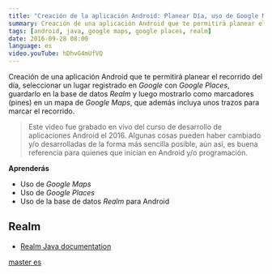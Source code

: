 ```yaml
---
title: "Creación de la aplicación Android: Planear Día, uso de Google Maps, Google Places y Realm"
summary: Creación de una aplicación Android que te permitirá planear el recorrido del día, seleccionar un lugar registrado en Google con Google Places, guardarlo en la base de datos Realm.
tags: [android, java, google maps, google places, realm]
date: 2016-09-28 08:00
language: es
video.youTube: hDhvG4mUfVQ
---
```


Creación de una aplicación Android que te permitirá planear el recorrido del día, seleccionar un lugar registrado en _Google_ con _Google Places_, guardarlo en la base de datos _Realm_ y luego mostrarlo como marcadores (pines) en un mapa de _Google Maps_, que además incluya unos trazos para marcar el recorrido.

> Este video fue grabado en vivo del curso de desarrollo de aplicaciones Android el 2016. Algunas cosas pueden haber cambiado y/o desarrolladas de la forma más sencilla posible, aún así, es buena referencia para quienes que inician en Android y/o programación.

__Aprenderás__

* Uso de _Google Maps_
* Uso de _Google Places_
* Uso de la base de datos _Realm_ para Android

## Realm

* [Realm Java documentation](https://realm.io/docs/java/6.0.2/)

[master es](https://github.com/alvareztech/PlanearDiaApp)
